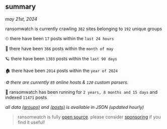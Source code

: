 
## summary
_may 21st, 2024_

ransomwatch is currently crawling `382` sites belonging to `192` unique groups

⏲ there have been `17` posts within the `last 24 hours`

🦈 there have been `366` posts within the `month of may`

🪐 there have been `1303` posts within the `last 90 days`

🏚 there have been `2014` posts within the `year of 2024`

_⚙️ there are currently `85` online hosts & `120` custom parsers._

🦕 ransomwatch has been running for `2 years, 8 months and 15 days` and indexed `11471` posts

_all data  [(groups)](http://ransomwhat.telemetry.ltd/groups) and [(posts)](http://ransomwhat.telemetry.ltd/posts) is available in JSON (updated hourly)_

> ransomwatch is fully [open source](https://github.com/joshhighet/ransomwatch#ransomwatch--). please consider [sponsoring](https://github.com/sponsors/joshhighet) if you find it useful!
